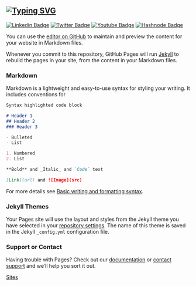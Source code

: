 ## [![Typing SVG](https://readme-typing-svg.herokuapp.com?font=VT323&color=%23F7CE76&size=50&multiline=true&width=800&height=80&lines=welcome+to+amirahnasihah's+pages)](https://git.io/typing-svg)

[![Linkedin Badge](https://img.shields.io/badge/LinkedIn-0077B5?style=for-the-badge&logo=linkedin&logoColor=white)](https://linkedin.com/in/amirahnasihah)
[![Twitter Badge](https://img.shields.io/badge/Twitter-1DA1F2?style=for-the-badge&logo=twitter&logoColor=white)](https://twitter.com/amirahnasihah)
[![Youtube Badge](https://img.shields.io/badge/Youtube-0A0A0A?style=for-the-badge&logo=youtube&logoColor=red)](https://youtube/amirahnasihah/)
[![Hashnode Badge](https://img.shields.io/badge/Hashnode-2962FF?style=for-the-badge&logo=hashnode&logoColor=white)](https://amirahnasihah.hashnode.dev/)

You can use the [editor on GitHub](https://github.com/amirahnasihah/amirahnasihah.github.io/edit/main/README.md) to maintain and preview the content for your website in Markdown files.

Whenever you commit to this repository, GitHub Pages will run [Jekyll](https://jekyllrb.com/) to rebuild the pages in your site, from the content in your Markdown files.

### Markdown

Markdown is a lightweight and easy-to-use syntax for styling your writing. It includes conventions for

```markdown
Syntax highlighted code block

# Header 1
## Header 2
### Header 3

- Bulleted
- List

1. Numbered
2. List

**Bold** and _Italic_ and `Code` text

[Link](url) and ![Image](src)
```

For more details see [Basic writing and formatting syntax](https://docs.github.com/en/github/writing-on-github/getting-started-with-writing-and-formatting-on-github/basic-writing-and-formatting-syntax).

### Jekyll Themes

Your Pages site will use the layout and styles from the Jekyll theme you have selected in your [repository settings](https://github.com/amirahnasihah/amirahnasihah.github.io/settings/pages). The name of this theme is saved in the Jekyll `_config.yml` configuration file.

### Support or Contact

Having trouble with Pages? Check out our [documentation](https://docs.github.com/categories/github-pages-basics/) or [contact support](https://support.github.com/contact) and we’ll help you sort it out.


<a href="https://amirahnasihah.github.io/" target="_blank">Sites</a>
